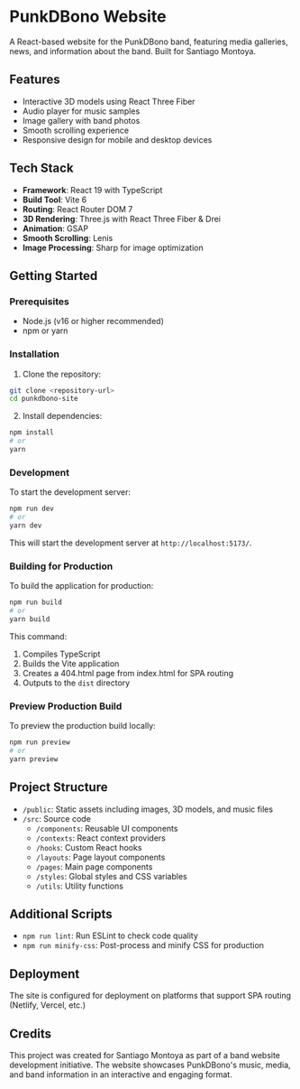 # PunkDBono Website

A React-based website for the PunkDBono band, featuring media galleries, news, and information about the band. Built for Santiago Montoya.

## Features

- Interactive 3D models using React Three Fiber
- Audio player for music samples
- Image gallery with band photos
- Smooth scrolling experience
- Responsive design for mobile and desktop devices

## Tech Stack

- **Framework**: React 19 with TypeScript
- **Build Tool**: Vite 6
- **Routing**: React Router DOM 7
- **3D Rendering**: Three.js with React Three Fiber & Drei
- **Animation**: GSAP
- **Smooth Scrolling**: Lenis
- **Image Processing**: Sharp for image optimization

## Getting Started

### Prerequisites

- Node.js (v16 or higher recommended)
- npm or yarn

### Installation

1. Clone the repository:
```bash
git clone <repository-url>
cd punkdbono-site
```

2. Install dependencies:
```bash
npm install
# or
yarn
```

### Development

To start the development server:

```bash
npm run dev
# or
yarn dev
```

This will start the development server at `http://localhost:5173/`.

### Building for Production

To build the application for production:

```bash
npm run build
# or
yarn build
```

This command:
1. Compiles TypeScript
2. Builds the Vite application
3. Creates a 404.html page from index.html for SPA routing
4. Outputs to the `dist` directory

### Preview Production Build

To preview the production build locally:

```bash
npm run preview
# or
yarn preview
```

## Project Structure

- `/public`: Static assets including images, 3D models, and music files
- `/src`: Source code
  - `/components`: Reusable UI components
  - `/contexts`: React context providers
  - `/hooks`: Custom React hooks
  - `/layouts`: Page layout components
  - `/pages`: Main page components
  - `/styles`: Global styles and CSS variables
  - `/utils`: Utility functions

## Additional Scripts

- `npm run lint`: Run ESLint to check code quality
- `npm run minify-css`: Post-process and minify CSS for production

## Deployment

The site is configured for deployment on platforms that support SPA routing (Netlify, Vercel, etc.)

## Credits

This project was created for Santiago Montoya as part of a band website development initiative. The website showcases PunkDBono's music, media, and band information in an interactive and engaging format.
